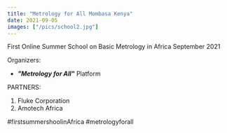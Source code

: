 ```yaml
---
title: "Metrology for All Mombasa Kenya"
date: 2021-09-05
images: ["/pics/school2.jpg"]
---
```


First Online Summer School on Basic Metrology in Africa September 2021

Organizers:
- ***"Metrology for All"*** Platform

PARTNERS:
1. Fluke Corporation
2. Amotech Africa

<!--more-->

#firstsummershoolinAfrica #metrologyforall
